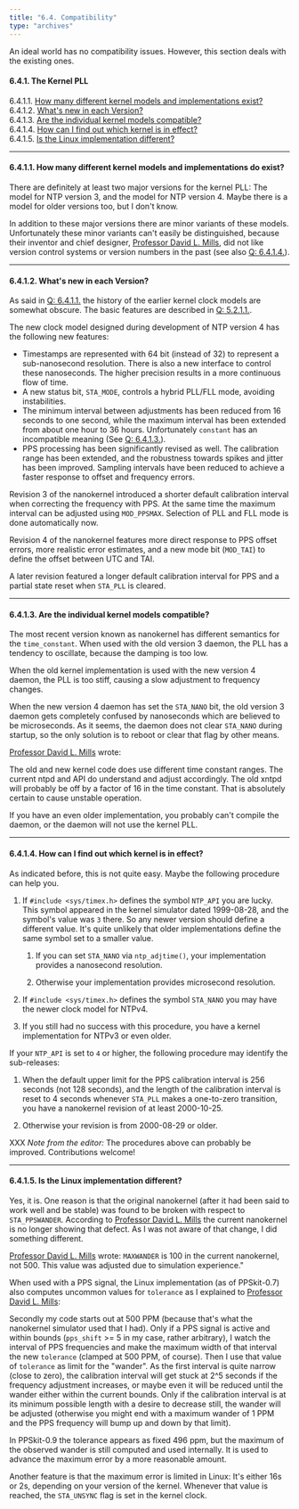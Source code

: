 ```yaml
---
title: "6.4. Compatibility"
type: "archives"
---
```


An ideal world has no compatibility issues. However, this section deals with the existing ones.

#### 6.4.1. The Kernel PLL

6.4.1.1. [How many different kernel models and implementations exist?](#how-many-different-kernel-models-and-implementations-exist)  
6.4.1.2. [What's new in each Version?](#whats-new-in-each-version)  
6.4.1.3. [Are the individual kernel models compatible?](#are-the-individual-kernel-models-compatible)  
6.4.1.4. [How can I find out which kernel is in effect?](#how-can-i-find-out-which-kernel-is-in-effect)  
6.4.1.5. [Is the Linux implementation different?](#is-the-linux-implementation-different)

* * *

#### 6.4.1.1. How many different kernel models and implementations do exist?

There are definitely at least two major versions for the kernel PLL: The model for NTP version 3, and the model for NTP version 4. Maybe there is a model for older versions too, but I don't know.

In addition to these major versions there are minor variants of these models. Unfortunately these minor variants can't easily be distinguished, because their inventor and chief designer, [Professor David L. Mills](NTP-a-faq.htm#AU-DLM), did not like version control systems or version numbers in the past (see also [Q: 6.4.1.4.](NTP-s-compat.htm#Q-KERNEL-PLL-VERSION)).

* * *

#### 6.4.1.2. What's new in each Version?

As said in [Q: 6.4.1.1.](NTP-s-compat.htm#Q-COMPAT-PLL-NUM-IMPLEM) the history of the earlier kernel clock models are somewhat obscure. The basic features are described in [Q: 5.2.1.1.](NTP-s-algo-kernel.htm#Q-ALGO-KERNEL-CLOCK).

The new clock model designed during development of NTP version 4 has the following new features:

*   Timestamps are represented with 64 bit (instead of 32) to represent a sub-nanosecond resolution. There is also a new interface to control these nanoseconds. The higher precision results in a more continuous flow of time.
*   A new status bit, `STA_MODE`, controls a hybrid PLL/FLL mode, avoiding instabilities.
*   The minimum interval between adjustments has been reduced from 16 seconds to one second, while the maximum interval has been extended from about one hour to 36 hours. Unfortunately `constant` has an incompatible meaning (See [Q: 6.4.1.3.](NTP-s-compat.htm#Q-COMPAT)).
*   PPS processing has been significantly revised as well. The calibration range has been extended, and the robustness towards spikes and jitter has been improved. Sampling intervals have been reduced to achieve a faster response to offset and frequency errors.

Revision 3 of the nanokernel introduced a shorter default calibration interval when correcting the frequency with PPS. At the same time the maximum interval can be adjusted using `MOD_PPSMAX`. Selection of PLL and FLL mode is done automatically now.

Revision 4 of the nanokernel features more direct response to PPS offset errors, more realistic error estimates, and a new mode bit (`MOD_TAI`) to define the offset between UTC and TAI.

A later revision featured a longer default calibration interval for PPS and a partial state reset when `STA_PLL` is cleared.

* * *

#### 6.4.1.3. Are the individual kernel models compatible?

The most recent version known as nanokernel has different semantics for the `time_constant`. When used with the old version 3 daemon, the PLL has a tendency to oscillate, because the damping is too low.

When the old kernel implementation is used with the new version 4 daemon, the PLL is too stiff, causing a slow adjustment to frequency changes.

When the new version 4 daemon has set the `STA_NANO` bit, the old version 3 daemon gets completely confused by nanoseconds which are believed to be microseconds. As it seems, the daemon does not clear `STA_NANO` during startup, so the only solution is to reboot or clear that flag by other means.

[Professor David L. Mills](NTP-a-faq.htm#AU-DLM) wrote:

The old and new kernel code does use different time constant ranges. The current ntpd and API do understand and adjust accordingly. The old xntpd will probably be off by a factor of 16 in the time constant. That is absolutely certain to cause unstable operation.

If you have an even older implementation, you probably can't compile the daemon, or the daemon will not use the kernel PLL.

* * *

#### 6.4.1.4. How can I find out which kernel is in effect?

As indicated before, this is not quite easy. Maybe the following procedure can help you.

1.  If <code>#include \<sys/timex.h></code> defines the symbol `NTP_API` you are lucky. This symbol appeared in the kernel simulator dated 1999-08-28, and the symbol's value was `3` there. So any newer version should define a different value. It's quite unlikely that older implementations define the same symbol set to a smaller value.

    1.  If you can set `STA_NANO` via `ntp_adjtime()`, your implementation provides a nanosecond resolution.

    2.  Otherwise your implementation provides microsecond resolution.

2.  If <code>#include \<sys/timex.h></code> defines the symbol `STA_NANO` you may have the newer clock model for NTPv4.

3.  If you still had no success with this procedure, you have a kernel implementation for NTPv3 or even older.

If your `NTP_API` is set to `4` or higher, the following procedure may identify the sub-releases:

1.  When the default upper limit for the PPS calibration interval is 256 seconds (not 128 seconds), and the length of the calibration interval is reset to 4 seconds whenever `STA_PLL` makes a one-to-zero transition, you have a nanokernel revision of at least 2000-10-25.

2.  Otherwise your revision is from 2000-08-29 or older.

XXX _Note from the editor:_ The procedures above can probably be improved. Contributions welcome!

* * *

#### 6.4.1.5. Is the Linux implementation different?

Yes, it is. One reason is that the original nanokernel (after it had been said to work well and be stable) was found to be broken with respect to `STA_PPSWANDER`. According to [Professor David L. Mills](NTP-a-faq.htm#AU-DLM) the current nanokernel is no longer showing that defect. As I was not aware of that change, I did something different.

[Professor David L. Mills](NTP-a-faq.htm#AU-DLM) wrote: `MAXWANDER` is 100 in the current nanokernel, not 500. This value was adjusted due to simulation experience."

When used with a PPS signal, the Linux implementation (as of PPSkit-0.7) also computes uncommon values for `tolerance` as I explained to [Professor David L. Mills](NTP-a-faq.htm#AU-DLM):

Secondly my code starts out at 500 PPM (because that's what the nanokernel simulator used that I had). Only if a PPS signal is active and within bounds (`pps_shift` >= 5 in my case, rather arbitrary), I watch the interval of PPS frequencies and make the maximum width of that interval the new `tolerance` (clamped at 500 PPM, of course). Then I use that value of `tolerance` as limit for the "wander". As the first interval is quite narrow (close to zero), the calibration interval will get stuck at 2^5 seconds if the frequency adjustment increases, or maybe even it will be reduced until the wander either within the current bounds. Only if the calibration interval is at its minimum possible length with a desire to decrease still, the wander will be adjusted (otherwise you might end with a maximum wander of 1 PPM and the PPS frequency will bump up and down by that limit).

In PPSkit-0.9 the tolerance appears as fixed 496 ppm, but the maximum of the observed wander is still computed and used internally. It is used to advance the maximum error by a more reasonable amount.

Another feature is that the maximum error is limited in Linux: It's either 16s or 2s, depending on your version of the kernel. Whenever that value is reached, the `STA_UNSYNC` flag is set in the kernel clock.